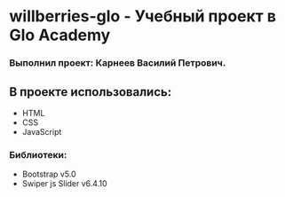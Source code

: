 # willberries-glo - Учебный проект в Glo Academy
### Выполнил проект: Карнеев Василий Петрович.
## В проекте использовались:
- HTML
- CSS
- JavaScript
### Библиотеки:
- Bootstrap v5.0
- Swiper js Slider v6.4.10

